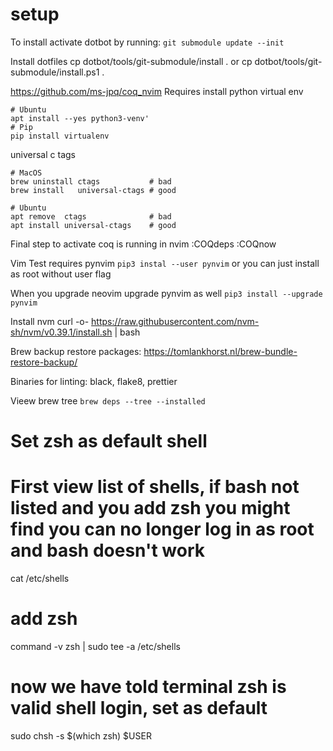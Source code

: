 # setup
To install activate dotbot by running:
`git submodule update --init`

Install dotfiles
cp dotbot/tools/git-submodule/install .
or
cp dotbot/tools/git-submodule/install.ps1 .

https://github.com/ms-jpq/coq_nvim
Requires install
python virtual env 
```
# Ubuntu
apt install --yes python3-venv'
# Pip
pip install virtualenv
```

universal c tags
```
# MacOS
brew uninstall ctags           # bad
brew install   universal-ctags # good

# Ubuntu
apt remove  ctags              # bad
apt install universal-ctags    # good
```
Final step to activate coq is running in nvim
:COQdeps
:COQnow

Vim Test requires pynvim
`pip3 instal --user pynvim` or you can just install as root without user flag

When you upgrade neovim upgrade pynvim as well
`pip3 install --upgrade pynvim`

Install nvm
curl -o- https://raw.githubusercontent.com/nvm-sh/nvm/v0.39.1/install.sh | bash

Brew backup restore packages: https://tomlankhorst.nl/brew-bundle-restore-backup/

Binaries for linting:
black, flake8, prettier

Vieew brew tree
`brew deps --tree --installed`


# Set zsh as default shell
# First view list of shells, if bash not listed and you add zsh you might find you can no longer log in as root and bash doesn't work
cat /etc/shells

# add zsh
command -v zsh | sudo tee -a /etc/shells

# now we have told terminal zsh is valid shell login, set as default
sudo chsh -s $(which zsh) $USER